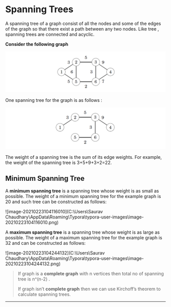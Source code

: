 # Spanning Trees

A spanning tree of a graph consist of all the nodes and some of the edges of the graph so that there exist a path between any two nodes. Like tree , spanning trees are connected and acyclic.

**Consider the following graph**

![image-20210223103532891](image-20210223103532891.png)

One spanning tree for the graph is as follows :

![image-20210223103616314](image-20210223103616314.png)



The weight of a spanning tree is the sum of its edge weights. For example, the weight of the spanning tree is 3+5+9+3+2=22.

## Minimum Spanning Tree

A **minimum spanning tree** is a spanning tree whose weight is as small as possible. The weight of a minimum spanning tree for the example graph is 20 and such tree can be constructed as follows:

![image-20210223104116010](C:\Users\Saurav Chaudhary\AppData\Roaming\Typora\typora-user-images\image-20210223104116010.png)

A **maximum spanning tree** is a spanning tree whose weight is as large as possible. The weight of a maximum spanning tree for the example graph is 32 and can be constructed as follows:

![image-20210223104244132](C:\Users\Saurav Chaudhary\AppData\Roaming\Typora\typora-user-images\image-20210223104244132.png)

> If graph is a **complete graph** with n vertices then total no of spanning tree is  n^(n-2) .
>
> If graph isn’t **complete graph** then we can use Kirchoff’s theorem to calculate spanning trees.

------